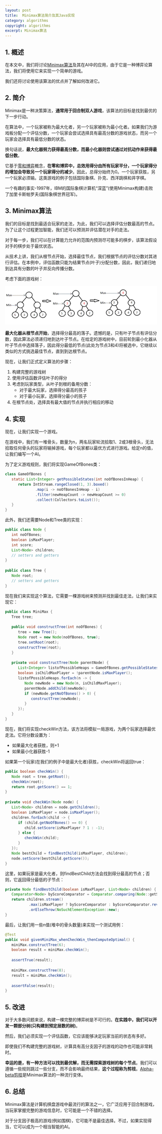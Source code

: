 ```yaml
---
layout: post
title:  Minimax算法简介及其Java实现
category: algorithms
copyright: algorithms
excerpt: Minimax算法
---
```


## 1. 概述

在本文中，我们将讨论[Minimax算法](https://www.baeldung.com/cs/minimax-algorithm)及其在AI中的应用，由于它是一种博弈论算法，我们将使用它来实现一个简单的游戏。

我们还将讨论使用该算法的优点并了解如何改进它。

## 2. 简介

Minimax是一种决策算法，**通常用于回合制双人游戏**，该算法的目标是找到最优的下一步行动。

在算法中，一个玩家被称为最大化者，另一个玩家被称为最小化者。如果我们为游戏板分配一个评估分数，一个玩家会尝试选择具有最高分数的游戏状态，而另一个玩家会选择具有最低分数的状态。

换句话说，**最大化器努力获得最高分数，而最小化器则尝试通过对抗动作来获得最低分数**。

它基于[零和博弈](https://en.wikipedia.org/wiki/Zero-sum_game)概念，**在零和博弈中，总效用得分由所有玩家平分，一个玩家得分的增加会导致另一个玩家得分的减少**。因此，总得分始终为0。一个玩家获胜，另一个玩家必须输。这类游戏的例子包括国际象棋、扑克、西洋跳棋和井字棋。

一个有趣的事实-1997年，IBM的国际象棋计算机“深蓝”(使用Minimax构建)击败了加里卡斯帕罗夫(国际象棋世界冠军)。

## 3. Minimax算法

我们的目标是找到最适合玩家的走法，为此，我们可以选择评估分数最高的节点。为了让这个过程更加智能，我们还可以预测并评估潜在对手的走法。

对于每一步，我们可以在计算能力允许的范围内预测尽可能多的棋步，该算法假设对手的棋步处于最优状态。

从技术上讲，我们从根节点开始，选择最佳节点，我们根据节点的评估分数对其进行评估。在本例中，评估函数只能为结果节点(叶子)分配分数，因此，我们递归地到达具有分数的叶子并反向传播分数。

考虑下面的游戏树：

![](/assets/images/2025/algorithms/javaminimaxalgorithm01.png)

**最大化器从根节点开始**，选择得分最高的落子。遗憾的是，只有叶子节点有评估分数，因此算法必须递归地到达叶子节点。在给定的游戏树中，目前轮到最小化器从叶子节点中选择落子，因此得分最低的节点(此处为节点3和4)将被选中，它继续以类似的方式挑选最佳节点，直到到达根节点。

现在，让我们正式定义算法的步骤：

1. 构建完整的游戏树
2. 使用评估函数评估叶子的得分
3. 考虑到玩家类型，从叶子到根的备用分数：
   - 对于最大玩家，选择得分最高的孩子
   - 对于最小玩家，选择得分最小的孩子
4. 在根节点处，选择具有最大值的节点并执行相应的移动

## 4. 实现

现在，让我们实现一个游戏。

在游戏中，我们有一堆骨头，数量为n，两名玩家轮流拾取1、2或3根骨头，无法拾取任何骨头的玩家将输掉游戏，每个玩家都以最优方式进行游戏。给定n的值，让我们编写一个AI。

为了定义游戏规则，我们将实现GameOfBones类：
```java
class GameOfBones {
   static List<Integer> getPossibleStates(int noOfBonesInHeap) {
      return IntStream.rangeClosed(1, 3).boxed()
              .map(i -> noOfBonesInHeap - i)
              .filter(newHeapCount -> newHeapCount >= 0)
              .collect(Collectors.toList());
   }
}
```

此外，我们还需要Node和Tree类的实现：
```java
public class Node {
   int noOfBones;
   boolean isMaxPlayer;
   int score;
   List<Node> children;
   // setters and getters
}

public class Tree {
   Node root;
   // setters and getters
}
```

现在我们来实现这个算法，它需要一棵游戏树来预测并找到最佳走法，让我们来实现它：
```java
public class MiniMax {
   Tree tree;

   public void constructTree(int noOfBones) {
      tree = new Tree();
      Node root = new Node(noOfBones, true);
      tree.setRoot(root);
      constructTree(root);
   }

   private void constructTree(Node parentNode) {
      List<Integer> listofPossibleHeaps = GameOfBones.getPossibleStates(parentNode.getNoOfBones());
      boolean isChildMaxPlayer = !parentNode.isMaxPlayer();
      listofPossibleHeaps.forEach(n -> {
         Node newNode = new Node(n, isChildMaxPlayer);
         parentNode.addChild(newNode);
         if (newNode.getNoOfBones() > 0) {
            constructTree(newNode);
         }
      });
   }
}
```

现在，我们将实现checkWin方法，该方法将模拟一局游戏，为两个玩家选择最优走法。它将分数设置为：

- 如果最大化者获胜，则+1
- 如果最小化器获胜-1

如果第一个玩家(在我们的例子中是最大化者)获胜，checkWin将返回true：
```java
public boolean checkWin() {
   Node root = tree.getRoot();
   checkWin(root);
   return root.getScore() == 1;
}

private void checkWin(Node node) {
   List<Node> children = node.getChildren();
   boolean isMaxPlayer = node.isMaxPlayer();
   children.forEach(child -> {
      if (child.getNoOfBones() == 0) {
         child.setScore(isMaxPlayer ? 1 : -1);
      } else {
         checkWin(child);
      }
   });
   Node bestChild = findBestChild(isMaxPlayer, children);
   node.setScore(bestChild.getScore());
}
```

这里，如果玩家是最大化者，则findBestChild方法会找到得分最高的节点；否则，它返回得分最低的子节点：
```java
private Node findBestChild(boolean isMaxPlayer, List<Node> children) {
   Comparator<Node> byScoreComparator = Comparator.comparing(Node::getScore);
   return children.stream()
           .max(isMaxPlayer ? byScoreComparator : byScoreComparator.reversed())
           .orElseThrow(NoSuchElementException::new);
}
```

最后，让我们用一些n值(堆中的骨头数量)来实现一个测试用例：
```java
@Test
public void givenMiniMax_whenCheckWin_thenComputeOptimal() {
   miniMax.constructTree(6);
   boolean result = miniMax.checkWin();

   assertTrue(result);

   miniMax.constructTree(8);
   result = miniMax.checkWin();

   assertFalse(result);
}
```

## 5. 改进

对于大多数问题来说，构建一棵完整的博弈树是不可行的。**在实践中，我们可以开发一颗部分树(只构建到预定层数的树)**。

然后，我们必须实现一个评估函数，它应该能够决定玩家当前的状态有多好。

即使我们不构建完整的游戏树，计算具有高分支因子的游戏的动作也可能非常耗时。

**幸运的是，有一种方法可以找到最优解，而无需探索游戏树的每个节点**。我们可以遵循一些规则跳过一些分支，而不会影响最终结果，**这个过程称为剪枝**。[Alpha–beta剪枝](https://en.wikipedia.org/wiki/Alpha–beta_pruning)是Minimax算法的一种流行变体。

## 6. 总结

Minimax算法是计算机棋盘游戏中最流行的算法之一，它广泛应用于回合制游戏，当玩家掌握完整的游戏信息时，它可能是一个不错的选择。

对于分支因子极高的游戏(例如围棋)，它可能不是最佳选择。不过，如果实现得当，它可以成为一个相当智能的AI。